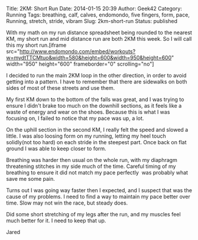 Title: 2KM: Short Run
Date: 2014-01-15 20:39
Author: Geek42
Category: Running
Tags: breathing, calf, calves, endomondo, five fingers, form, pace, Running, stretch, stride, vibram
Slug: 2km-short-run
Status: published

With my math on my run distance spreadsheet being rounded to the nearest
KM, my short run and mid distance run are both 2KM this week. So I will
call this my short run.<!--more-->\[iframe
src="http://www.endomondo.com/embed/workouts?w=mydtTTCMtuo&width=580&height=600&width=950&height=600"
width="950" height="600" frameborder="0" scrolling="no"\]

I decided to run the main 2KM loop in the other direction, in order to
avoid getting into a pattern. I have to remember that there are
sidewalks on both sides of most of these streets and use them.

My first KM down to the bottom of the falls was great, and I was trying
to ensure I didn't brake too much on the downhill sections, as it feels
like a waste of energy and wear on the shoes. Because this is what I was
focusing on, I failed to notice that my pace was up, a lot.

On the uphill section in the second KM, I really felt the speed and
slowed a little. I was also loosing form on my running, letting my heel
touch solidly(not too hard) on each stride in the steepest part. Once
back on flat ground I was able to keep closer to form.

Breathing was harder then usual on the whole run, with my diaphragm
threatening stitches in my side much of the time. Careful timing of my
breathing to ensure it did not match my pace perfectly  was probably
what save me some pain.

Turns out I was going way faster then I expected, and I suspect that was
the cause of my problems. I need to find a way to maintain my pace
better over time. Slow may not win the race, but steady does.

Did some short stretching of my legs after the run, and my muscles feel
much better for it. I need to keep that up.

Jared
